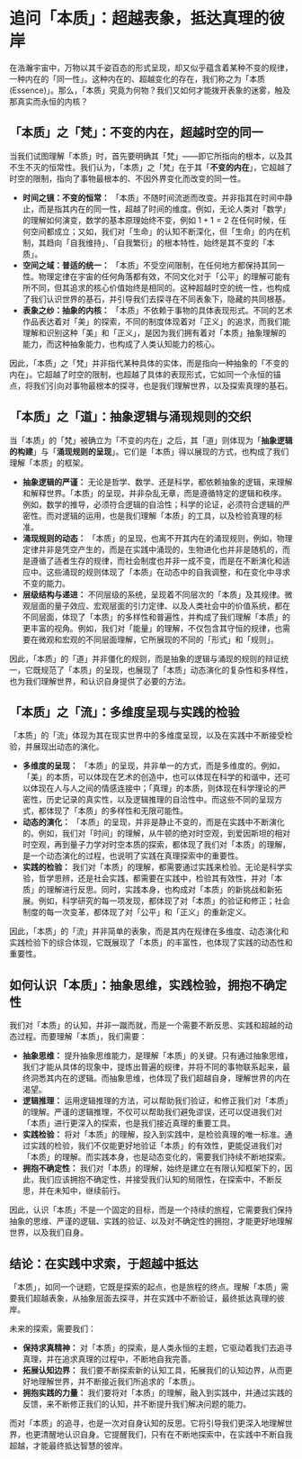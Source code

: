 # 追问「本质」：超越表象，抵达真理的彼岸

在浩瀚宇宙中，万物以其千姿百态的形式呈现，却又似乎蕴含着某种不变的规律，一种内在的「同一性」。这种内在的、超越变化的存在，我们称之为「本质(Essence)」。那么，「本质」究竟为何物？我们又如何才能拨开表象的迷雾，触及那真实而永恒的内核？

## 「本质」之「梵」：不变的内在，超越时空的同一

当我们试图理解「本质」时，首先要明确其「梵」——即它所指向的根本，以及其不生不灭的恒常性。我们认为，「本质」之「梵」在于其「**不变的内在**」，它超越了时空的限制，指向了事物最根本的、不因外界变化而改变的同一性。

*   **时间之镜：不变的恒常：** 「本质」不随时间流逝而改变。并非指其在时间中静止，而是指其内在的同一性，超越了时间的维度。例如，无论人类对「数学」的理解如何演变，数学的基本原理始终不变，例如 $1+1=2$ 在任何时候，任何空间都成立；又如，我们对「生命」的认知不断深化，但「生命」的内在机制，其趋向「自我维持」、「自我繁衍」的根本特性，始终是其不变的「本质」。
*   **空间之域：普适的统一：** 「本质」不受空间限制，在任何地方都保持其同一性。物理定律在宇宙的任何角落都有效，不同文化对于「公平」的理解可能有所不同，但其追求的核心价值始终是相同的。这种超越时空的统一性，也构成了我们认识世界的基石，并引导我们去探寻在不同表象下，隐藏的共同根基。
*   **表象之纱：抽象的内核：** 「本质」不依赖于事物的具体表现形式。不同的艺术作品表达着对「美」的探索，不同的制度体现着对「正义」的追求，而我们能理解和识别这种「美」和「正义」，是因为我们拥有着对「本质」抽象理解的能力，而这种抽象能力，也构成了人类认知能力的核心。

因此，「本质」之「梵」并非指代某种具体的实体，而是指向一种抽象的「不变的内在」。它超越了时空的限制，也超越了具体的表现形式，它如同一个永恒的锚点，将我们引向对事物最根本的探寻，也是我们理解世界，以及探索真理的基石。

## 「本质」之「道」：抽象逻辑与涌现规则的交织

当「本质」的「梵」被确立为「不变的内在」之后，其「道」则体现为「**抽象逻辑的构建**」与「**涌现规则的呈现**」。它们是「本质」得以展现的方式，也构成了我们理解「本质」的框架。

*   **抽象逻辑的严谨：** 无论是哲学、数学、还是科学，都依赖抽象的逻辑，来理解和解释世界。「本质」的呈现，并非杂乱无章，而是遵循特定的逻辑和秩序。例如，数学的推导，必须符合逻辑的自洽性；科学的论证，必须符合逻辑的严密性。而对逻辑的运用，也是我们理解「本质」的工具，以及检验真理的标准。
*   **涌现规则的动态：** 「本质」的呈现，也离不开其内在的涌现规则，例如，物理定律并非是凭空产生的，而是在实践中涌现的，生物进化也并非是随机的，而是遵循了适者生存的规律，而社会制度也并非一成不变，而是在不断演化和适应中。这些涌现的规则体现了「本质」在动态中的自我调整，和在变化中寻求不变的能力。
*   **层级结构与递进：** 不同层级的系统，呈现着不同层次的「本质」及其规律。微观层面的量子效应、宏观层面的引力定律、以及人类社会中的价值系统，都在不同层面，体现了「本质」的多样性和普遍性，并构成了我们理解「本质」的更丰富的视角。例如，我们对「能量」的理解，不仅包含其守恒的规律，也需要在微观和宏观的不同层面理解，它所展现的不同的「形式」和「规则」。

因此，「本质」的「道」并非僵化的规则，而是抽象的逻辑与涌现的规则的辩证统一，它既规范了「本质」的呈现，也展现了「本质」动态演化的复杂性和多样性，也为我们理解世界，和认识自身提供了必要的方法。

## 「本质」之「流」：多维度呈现与实践的检验

「本质」的「流」体现为其在现实世界中的多维度呈现，以及在实践中不断接受检验，并展现出动态的演化。

*   **多维度的呈现：** 「本质」的呈现，并非单一的方式，而是多维度的。例如，「美」的本质，可以体现在艺术的创造中，也可以体现在科学的和谐中，还可以体现在人与人之间的情感连接中；「真理」的本质，则体现在科学理论的严密性，历史记录的真实性，以及逻辑推理的自洽性中。而这些不同的呈现方式，都体现了「本质」的多样性和无限可能性。
*   **动态的演化：** 「本质」的呈现，并非是静止不变的，而是在实践中不断演化的。例如，我们对「时间」的理解，从牛顿的绝对时空观，到爱因斯坦的相对时空观，再到量子力学对时空本质的探索，都体现了我们对「本质」的理解，是一个动态演化的过程，也说明了实践在真理探索中的重要性。
*   **实践的检验：** 我们对「本质」的理解，都需要通过实践来检验。无论是科学实验，哲学思辨，还是社会实践，都需要在实践中，检验其有效性，并对「本质」的理解进行反思。同时，实践本身，也构成对「本质」的新挑战和新拓展。例如，科学研究的每一项发现，都体现了对「本质」的验证和修正；社会制度的每一次变革，都体现了对「公平」和「正义」的重新定义。

因此，「本质」的「流」并非简单的表象，而是其内在规律在多维度、动态演化和实践检验下的综合体现，它既展现了「本质」的丰富性，也体现了实践的动态性和重要性。

## 如何认识「本质」：抽象思维，实践检验，拥抱不确定性

我们对「本质」的认知，并非一蹴而就，而是一个需要不断反思、实践和超越的动态过程。而要理解「本质」，我们需要：

*   **抽象思维：** 提升抽象思维能力，是理解「本质」的关键。只有通过抽象思维，我们才能从具体的现象中，提炼出普遍的规律，并将不同的事物联系起来，最终洞悉其内在的逻辑。而抽象思维，也体现了我们超越自身，理解世界的内在渴望。
*   **逻辑推理：** 运用逻辑推理的方法，可以帮助我们验证，和修正我们对「本质」的理解。严谨的逻辑推理，不仅可以帮助我们避免谬误，还可以促进我们对「本质」进行更深入的探索，也是我们接近真理的重要工具。
*   **实践检验：** 将对「本质」的理解，投入到实践中，是检验真理的唯一标准。通过实践的检验，我们不仅能更好地验证「本质」的有效性，更能促进我们对「本质」的理解。而实践本身，也是动态变化的，需要我们持续不断地探索。
*   **拥抱不确定性：** 我们对「本质」的理解，始终是建立在有限认知框架下的，因此，我们应该拥抱不确定性，并接受我们认知的局限性，在探索中，不断反思，并在未知中，继续前行。

因此，认识「本质」不是一个固定的目标，而是一个持续的旅程，它需要我们保持抽象的思维、严谨的逻辑、实践的验证、以及对不确定性的拥抱，才能更好地理解世界，以及我们自身。

## 结论：在实践中求索，于超越中抵达

「本质」，如同一个谜题，它既是探索的起点，也是旅程的终点。理解「本质」需要我们超越表象，从抽象层面去探寻，并在实践中不断验证，最终抵达真理的彼岸。

未来的探索，需要我们：

*   **保持求真精神：** 对「本质」的探索，是人类永恒的主题，它驱动着我们去追寻真理，并在追求真理的过程中，不断地自我完善。
*   **拓展认知边界：** 我们要不断探索新的认知工具，拓展我们的认知边界，从而更好地理解世界，并不断接近我们所追求的「本质」。
*   **拥抱实践的力量：** 我们要将对「本质」的理解，融入到实践中，并通过实践的反馈，来不断修正我们的认知，并不断提升我们解决问题的能力。

而对「本质」的追寻，也是一次对自身认知的反思。它将引导我们更深入地理解世界，也更清醒地认识自身。它提醒我们，只有在不断地探索中，在实践中不断自我超越，才能最终抵达智慧的彼岸。
